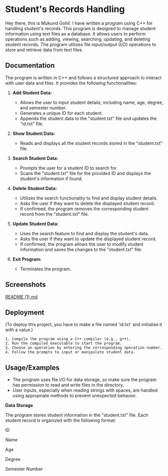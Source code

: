 
# Student's Records Handling
Hey there, this is Mukund Gohil. I have written a program using C++ for handling student's records. This program is designed to manage student information using text files as a database. It allows users to perform operations such as adding, viewing, searching, updating, and deleting student records. The program utilizes file input/output (I/O) operations to store and retrieve data from text files.
## Documentation

The program is written in C++ and follows a structured approach to interact with user data and files. It provides the following functionalities:

1. **Add Student Data:**
   - Allows the user to input student details, including name, age, degree, and semester number.
   - Generates a unique ID for each student.
   - Appends the student data to the "student.txt" file and updates the "id.txt" file.

2. **Show Student Data:**
   - Reads and displays all the student records stored in the "student.txt" file.

3. **Search Student Data:**
   - Prompts the user for a student ID to search for.
   - Scans the "student.txt" file for the provided ID and displays the student's information if found.

4. **Delete Student Data:**
   - Utilizes the search functionality to find and display student details.
   - Asks the user if they want to delete the displayed student record.
   - If confirmed, the program removes the corresponding student record from the "student.txt" file.

5. **Update Student Data:**
   - Uses the search feature to find and display the student's data.
   - Asks the user if they want to update the displayed student record.
   - If confirmed, the program allows the user to modify student information and saves the changes to the "student.txt" file.

6. **Exit Program:**
   - Terminates the program.
## Screenshots
[README (1).md](https://github.com/gohilmukund123/Students_Record_Handling/files/12388128/README.1.md)


## Deployment

(To deploy this project, you have to make a file named 'id.txt' and initialise it with a value.)

    1. Compile the program using a C++ compiler (e.g., g++).
    2. Run the compiled executable to start the program.
    3. Choose an operation by entering the corresponding operation number.
    4. Follow the prompts to input or manipulate student data.
## Usage/Examples

- The program uses file I/O for data storage, so make sure the program has permission to read and write files in the directory.
- User inputs, especially when reading strings with spaces, are handled using appropriate methods to prevent unexpected behavior.


**Data Storage**

The program stores student information in the "student.txt" file. Each student record is organized with the following format:

ID

Name

Age

Degree

Semester Number
